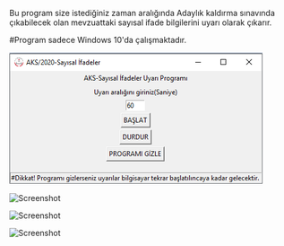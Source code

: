 Bu program size istediğiniz zaman aralığında Adaylık kaldırma sınavında çıkabilecek olan mevzuattaki sayısal ifade bilgilerini uyarı olarak çıkarır.

#Program sadece Windows 10'da çalışmaktadır.


![Screenshot](pics/aks.png)


![Screenshot](pics/uyarı1.png)

![Screenshot](pics/uyarı2.png)

![Screenshot](pics/uyarı3.png)


